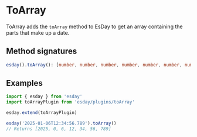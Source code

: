 # ToArray

ToArray adds the `toArray` method to EsDay to get an array containing the parts that make up a date.

## Method signatures
```typescript
esday().toArray(): [number, number, number, number, number, number, number]
```

## Examples
```typescript
import { esday } from 'esday'
import toArrayPlugin from 'esday/plugins/toArray'

esday.extend(toArrayPlugin)

esday('2025-01-06T12:34:56.789').toArray()
// Returns [2025, 0, 6, 12, 34, 56, 789]
```
